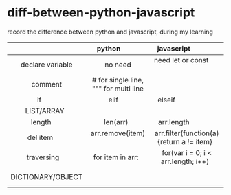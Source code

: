 # diff-between-python-javascript
record the difference between python and javascript, during my learning

|                   | python                                 | javascript                                     |
|:-----------------:|:--------------------------------------:|:----------------------------------------------:|
| declare variable  | no need                                | need let or const                              |
| comment           | # for single line, """ for multi line  |                                                |
| if                | elif                                   | elseif                                         |
| LIST/ARRAY        |                                        |                                                |
| length            | len(arr)                               | arr.length                                     |
| del item          | arr.remove(item)                       | arr.filter(function(a){return a != item}       |
| traversing        | for item in arr:                       | for(var i = 0; i < arr.length; i++)            |
| DICTIONARY/OBJECT |                                        |                                                |
